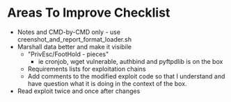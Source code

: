 # Areas To Improve Checklist

- Notes and CMD-by-CMD only - use creenshot_and_report_format_loader.sh
- Marshall data better and make it visibile
	- "PrivEsc/FootHold - pieces" 
		-  ie cronjob, wget vulnerable, authbind and pyftpdlib is on the box
	 - Requirements lists for exploitation chains
	 - Add comments to the modified exploit code so that I understand and have question what it is doing in the context of the box.
- Read exploit twice and once after changes